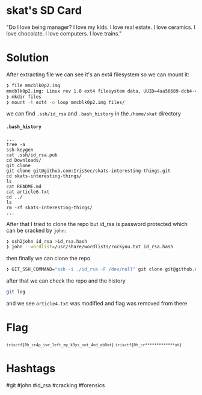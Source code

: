 # skat's SD Card
"Do I love being manager? I love my kids. I love real estate. I love ceramics. I love chocolate. I love computers. I love trains."

# Solution
After extracting file we can see it's an ext4 filesystem so we can mount it:
```bash
❯ file mmcblk0p2.img
mmcblk0p2.img: Linux rev 1.0 ext4 filesystem data, UUID=4aa56689-dcb4-4759-90e6-179beae559ac, volume name "rootfs" (needs journal recovery) (extents) (large files)
❯ mkdir files
❯ mount -t ext4 -o loop mmcblk0p2.img files/
```
we can find `.ssh/id_rsa` and `.bash_history` in the `/home/skat` directory

#### **`.bash_history`**
```text
...
tree -a
ssh-keygen 
cat .ssh/id_rsa.pub
cd Downloads/
git clone
git clone git@github.com:IrisSec/skats-interesting-things.git
cd skats-interesting-things/
ls
cat README.md 
cat article6.txt 
cd ../
ls
rm -rf skats-interesting-things/
...
```

After that I tried to clone the repo but id_rsa is password protected which can be cracked by `john`:
```bash
❯ ssh2john id_rsa >id_rsa.hash  
❯ john --wordlist=/usr/share/wordlists/rockyou.txt id_rsa.hash
```

then finally we can clone the repo
```bash
❯ GIT_SSH_COMMAND="ssh -i ./id_rsa -F /dev/null" git clone git@github.com:IrisSec/skats-interesting-things.git
```
after that we can check the repo and the history
```bash
git log
```
and we see `article4.txt` was modified and flag was removed from there


# Flag
<code v-if="false">`irisctf{0h_cr4p_ive_left_my_k3ys_out_4nd_ab0ut}`</code>
<code v-else>`irisctf{0h_cr*************ut}`</code>

# Hashtags
#git #john #id_rsa #cracking #forensics